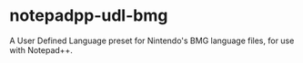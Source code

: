 # notepadpp-udl-bmg
A User Defined Language preset for Nintendo's BMG language files, for use with Notepad++.
